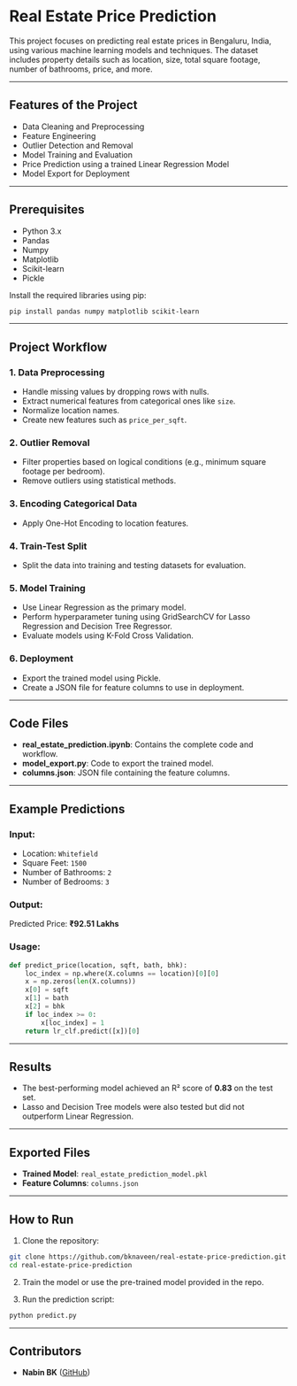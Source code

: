 # Real Estate Price Prediction

This project focuses on predicting real estate prices in Bengaluru, India, using various machine learning models and techniques. The dataset includes property details such as location, size, total square footage, number of bathrooms, price, and more.

---

## Features of the Project
- Data Cleaning and Preprocessing
- Feature Engineering
- Outlier Detection and Removal
- Model Training and Evaluation
- Price Prediction using a trained Linear Regression Model
- Model Export for Deployment

---

## Prerequisites

- Python 3.x
- Pandas
- Numpy
- Matplotlib
- Scikit-learn
- Pickle

Install the required libraries using pip:
```bash
pip install pandas numpy matplotlib scikit-learn
```

---

## Project Workflow

### 1. Data Preprocessing
- Handle missing values by dropping rows with nulls.
- Extract numerical features from categorical ones like `size`.
- Normalize location names.
- Create new features such as `price_per_sqft`.

### 2. Outlier Removal
- Filter properties based on logical conditions (e.g., minimum square footage per bedroom).
- Remove outliers using statistical methods.

### 3. Encoding Categorical Data
- Apply One-Hot Encoding to location features.

### 4. Train-Test Split
- Split the data into training and testing datasets for evaluation.

### 5. Model Training
- Use Linear Regression as the primary model.
- Perform hyperparameter tuning using GridSearchCV for Lasso Regression and Decision Tree Regressor.
- Evaluate models using K-Fold Cross Validation.

### 6. Deployment
- Export the trained model using Pickle.
- Create a JSON file for feature columns to use in deployment.

---

## Code Files

- **real_estate_prediction.ipynb**: Contains the complete code and workflow.
- **model_export.py**: Code to export the trained model.
- **columns.json**: JSON file containing the feature columns.

---

## Example Predictions

### Input:
- Location: `Whitefield`
- Square Feet: `1500`
- Number of Bathrooms: `2`
- Number of Bedrooms: `3`

### Output:
Predicted Price: **₹92.51 Lakhs**

### Usage:
```python
def predict_price(location, sqft, bath, bhk):
    loc_index = np.where(X.columns == location)[0][0]
    x = np.zeros(len(X.columns))
    x[0] = sqft
    x[1] = bath
    x[2] = bhk
    if loc_index >= 0:
        x[loc_index] = 1
    return lr_clf.predict([x])[0]
```

---

## Results
- The best-performing model achieved an R² score of **0.83** on the test set.
- Lasso and Decision Tree models were also tested but did not outperform Linear Regression.

---

## Exported Files

- **Trained Model**: `real_estate_prediction_model.pkl`
- **Feature Columns**: `columns.json`

---

## How to Run

1. Clone the repository:
```bash
git clone https://github.com/bknaveen/real-estate-price-prediction.git
cd real-estate-price-prediction
```

2. Train the model or use the pre-trained model provided in the repo.

3. Run the prediction script:
```bash
python predict.py
```

---

## Contributors
- **Nabin BK** ([GitHub](https://github.com/bknaveen))
